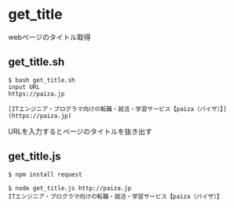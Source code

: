 # get_title
webページのタイトル取得


## get_title.sh

```
$ bash get_title.sh
input URL
https://paiza.jp

[ITエンジニア・プログラマ向けの転職・就活・学習サービス【paiza（パイザ）】](https://paiza.jp)

```

URLを入力するとページのタイトルを抜き出す

## get_title.js

```
$ npm install request
```

```
$ node get_title.js http://paiza.jp
ITエンジニア・プログラマ向けの転職・就活・学習サービス【paiza（パイザ）】
```
